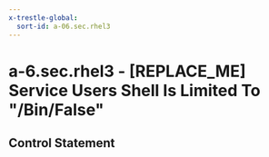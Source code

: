```yaml
---
x-trestle-global:
  sort-id: a-06.sec.rhel3
---
```


# a-6.sec.rhel3 - \[REPLACE_ME\] Service Users Shell Is Limited To "/Bin/False"

## Control Statement
